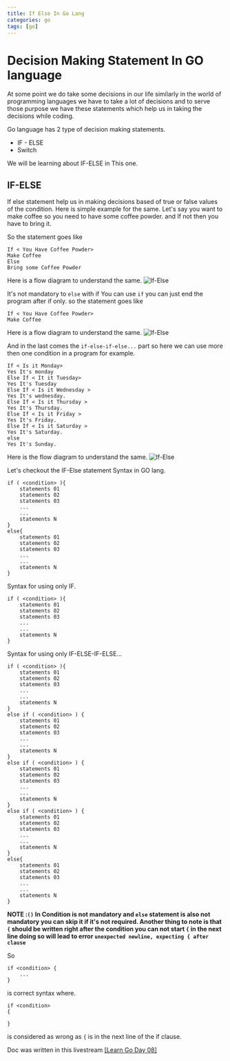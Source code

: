 ```yaml
---
title: If Else In Go Lang
categories: go
tags: [go]
---
```


# Decision Making Statement In GO language


At some point we do take some decisions in our life similarly in the world of programming languages we have to take a lot of decisions and to serve those purpose we have these statements which help us in taking the decisions while coding.

Go language has 2 type of decision making statements.
* IF - ELSE
* Switch

We will be learning about IF-ELSE in This one.


## IF-ELSE

If else statement help us in making decisions based of true or false values of the condition.
Here is simple example for the same.
Let's say you want to make coffee so you need to have some coffee powder. and If not then you have to bring it.

So the statement goes like 
```
If < You Have Coffee Powder>
Make Coffee
Else
Bring some Coffee Powder
```

Here is a flow diagram to understand the same.
<img class="img_center" src="statics/img/if_else.png" alt="If-Else">

It's not mandatory to `else` with if You can use `if` you can just end the program after if only.
so the statement goes like

```
If < You Have Coffee Powder>
Make Coffee
```

Here is a flow diagram to understand the same.
<img class="img_center" src="statics/img/if_only.png" alt="If-Else">

And in the last comes the `if-else-if-else...` part so here we can use more then one condition in a program for example.


```
If < Is it Monday>
Yes It's monday
Else If < It it Tuesday>
Yes It's Tuesday
Else If < Is it Wednesday >
Yes It's wednesday.
Else If < Is it Thursday >
Yes It's Thursday.
Else If < Is it Friday >
Yes It's Friday.
Else If < Is it Saturday >
Yes It's Saturday.
else
Yes It's Sunday.
```

Here is the flow diagram to understand the same.
<img class="img_center" src="statics/img/if_else_if_else_if_else....png" alt="If-Else">

Let's checkout the IF-Else statement Syntax in GO lang.

```
if ( <condition> ){
	statements 01
	statements 02
	statements 03
	...
	...
	statements N
}
else{
	statements 01
	statements 02
	statements 03
	...
	...
	statements N
}
```

Syntax for using only IF.
```
if ( <condition> ){
	statements 01
	statements 02
	statements 03
	...
	...
	statements N
}
```

Syntax for using only IF-ELSE-IF-ELSE...
```
if ( <condition> ){
	statements 01
	statements 02
	statements 03
	...
	...
	statements N
}
else if ( <condition> ) {
	statements 01
	statements 02
	statements 03
	...
	...
	statements N
}
else if ( <condition> ) {
	statements 01
	statements 02
	statements 03
	...
	...
	statements N
}
else if ( <condition> ) {
	statements 01
	statements 02
	statements 03
	...
	...
	statements N
}
else{
	statements 01
	statements 02
	statements 03
	...
	...
	statements N
}
```

**NOTE :`()` In Condition is not mandatory and `else` statement is also not mandatory you can skip it if it's not required. Another thing to note is that `{` should be written right after the condition you can not start `{` in the next line doing so will lead to error `unexpected newline, expecting { after clause`**

So
```
if <condition> {
	...
}
```
is correct syntax where.

```
if <condition> 
{

}
```
is considered as wrong as `{` is in the next line of the if clause.


Doc was written in this livestream [[Learn Go Day 08]](https://www.youtube.com/watch?v=zRTMA4lim0g)
